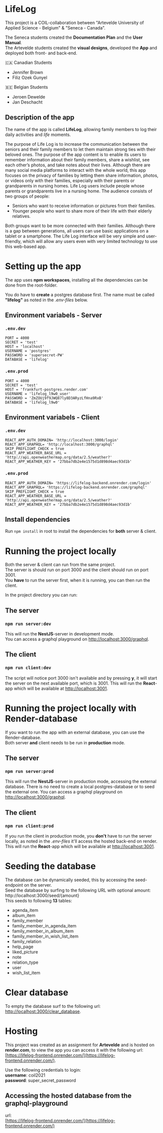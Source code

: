 # LifeLog

This project is a COIL-collaboration between "Artevelde University of Applied Science - Belgium" & "Seneca - Canada".

The Seneca students created the **Documentation Plan** and the **User Manual**.  
The Artevelde students created the **visual designs**, developed the **App** and deployed both front- and back-end.

🇨🇦 Canadian Students
- Jennifer Brown
- Filiz Ozek Gunyel

🇧🇪 Belgian Students
- Jeroen Dewelde
- Jan Deschacht

## Description of the app

The name of the app is called **LifeLog**, allowing family members to log their daily activities and *life* moments.

The purpose of Life Log is to increase the communication between the seniors and their family members to let them maintain strong ties with their beloved ones. The purpose of the app content is to enable its users to remember information about their family members, share a wishlist, see each other’s photos, and take notes about their lives. Although there are many social media platforms to interact with the whole world, this app focuses on the privacy of families by letting them share information, photos, or videos only with their families, especially with their parents or grandparents in nursing homes. Life Log users include people whose parents or grandparents live in a nursing home. The audience consists of two groups of people:

- Seniors who want to receive information or pictures from their families.
- Younger people who want to share more of their life with their elderly relatives.

Both groups want to be more connected with their families. Although there is a gap between generations, all users can use basic applications on a tablet or a smartphone. The Life Log interface will be very simple and user-friendly, which will allow any users even with very limited technology to use this web-based app.

# Setting up the app

The app uses **npm workspaces**, installing all the dependencies can be done from the root-folder.

You do have to **create** a postgres database first. The name must be called **"lifelog"** as noted in the *.env-files* below.

## Environment variabels - Server

### `.env.dev`

```
PORT = 4000
SECRET = 'test'
HOST = 'localhost'
USERNAME = 'postgres'
PASSWORD = 'supersecret-PW'
DATABASE = 'lifelog'
```

### `.env.prod`

```
PORT = 4000
SECRET = 'test'
HOST = 'frankfurt-postgres.render.com'
USERNAME = 'lifelog_l9w0_user'
PASSWORD = 'ZmZOUj9f9JWQ87ly8D3ARyzLfHna9RxB'
DATABASE = 'lifelog_l9w0'
```

## Environment variabels - Client

### `.env.dev`

```
REACT_APP_AUTH_DOMAIN= 'http://localhost:3000/login'
REACT_APP_GRAPHQL= 'http://localhost:3000/graphql'
SKIP_PREFLIGHT_CHECK = true
REACT_APP_WEATHER_BASE_URL = 'http://api.openweathermap.org/data/2.5/weather?'
REACT_APP_WEATHER_KEY = '27bba7db2e4e1575d1d898d4aec93d1b'
```

### `.env.prod`

```
REACT_APP_AUTH_DOMAIN= 'https://lifelog-backend.onrender.com/login'
REACT_APP_GRAPHQL= 'https://lifelog-backend.onrender.com/graphql'
SKIP_PREFLIGHT_CHECK = true
REACT_APP_WEATHER_BASE_URL = 'http://api.openweathermap.org/data/2.5/weather?'
REACT_APP_WEATHER_KEY = '27bba7db2e4e1575d1d898d4aec93d1b'
```

## Install dependencies

Run `npm install` in root to install the dependencies for **both** server & client.


# Running the project locally
Both the server & client can run from the same project.   
The server is should run on port 3000 and the client should run on port 3001.  
You **have** to run the server first, when it is running, you can then run the client.

In the project directory you can run:
## The server
### `npm run server:dev`

This will run the **NestJS**-server in development mode.  
You can access a graphql playground on [http://localhost:3000/graphql](http://localhost:3000/graphql).

## The client
### `npm run client:dev`
The script will notice port 3000 isn't available and by pressing **y**, it will start the server on the next available port, which is 3001.
This will run the **React**-app which will be available at [http://localhost:3001](http://localhost:3001).

# Running the project locally with Render-database
If you want to run the app with an external database, you can use the Render-database.  
Both server **and** client needs to be run in **production** mode. 

## The server
### `npm run server:prod`

This will run the **NestJS**-server in production mode, accessing the external database. There is no need to create a local postgres-database or to seed the external one.
You can access a graphql playground on [http://localhost:3000/graphql](http://localhost:3000/graphql).

## The client
### `npm run client:prod`
If you run the client in production mode, you **don't** have to run the server locally, as noted in the *.env-files* it'll access the hosted back-end on render.
This will run the **React**-app which will be available at [http://localhost:3001](http://localhost:3000).


# Seeding the database
The database can be dynamically seeded, this by accessing the seed-endpoint on the server.  
Seed the database by surfing to the following URL with optional amount:  
http://localhost:3000/seed/{amount}  
This seeds to following **13** tables:

- agenda_item
- album_item
- family_member
- family_member_in_agenda_item
- family_member_in_album_item
- family_member_in_wish_list_item
- family_relation
- help_page
- liked_picture
- note
- relation_type
- user
- wish_list_item

# Clear database

To empty the database surf to the following url:  
[http://localhost:3000/clear_database](http://localhost:3000/clear_database).

# Hosting
This project was created as an assignment for **Artevelde** and is hosted on **render.com**, to view the app you can access it with the following url:
[https://lifelog-frontend.onrender.com/](https://lifelog-frontend.onrender.com/). 
   

Use the following credentials to login:  
**username**: coil2021  
**password**: super_secret_password  

## Accessing the hosted database from the graphql-playground
url:  
[https://lifelog-frontend.onrender.com/](https://lifelog-frontend.onrender.com/)
